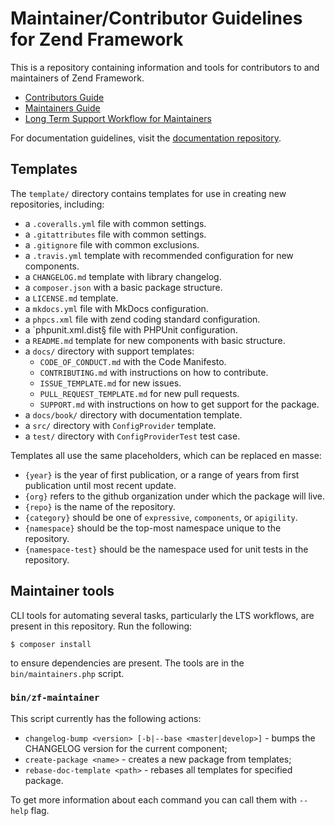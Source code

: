 # Maintainer/Contributor Guidelines for Zend Framework

This is a repository containing information and tools for contributors to and maintainers of Zend
Framework.

- [Contributors Guide](CONTRIBUTORS.md)
- [Maintainers Guide](MAINTAINERS.md)
- [Long Term Support Workflow for Maintainers](LTS-WORKFLOW.md)

For documentation guidelines, visit the [documentation repository](https://github.com/zendframework/documentation/blob/master/CONTRIBUTING.md).

## Templates

The `template/` directory contains templates for use in creating new
repositories, including:

- a `.coveralls.yml` file with common settings.
- a `.gitattributes` file with common settings.
- a `.gitignore` file with common exclusions.
- a `.travis.yml` template with recommended configuration for new components.
- a `CHANGELOG.md` template with library changelog.
- a `composer.json` with a basic package structure.
- a `LICENSE.md` template.
- a `mkdocs.yml` file with MkDocs configuration.
- a `phpcs.xml` file with zend coding standard configuration.
- a `phpunit.xml.dist§ file with PHPUnit configuration.
- a `README.md` template for new components with basic structure.
- a `docs/` directory with support templates:
  - `CODE_OF_CONDUCT.md` with the Code Manifesto.
  - `CONTRIBUTING.md` with instructions on how to contribute.
  - `ISSUE_TEMPLATE.md` for new issues.
  - `PULL_REQUEST_TEMPLATE.md` for new pull requests.
  - `SUPPORT.md` with instructions on how to get support for the package.
- a `docs/book/` directory with documentation template.
- a `src/` directory with `ConfigProvider` template.
- a `test/` directory with `ConfigProviderTest` test case.

Templates all use the same placeholders, which can be replaced en masse:

- `{year}` is the year of first publication, or a range of years from first
  publication until most recent update.
- `{org}` refers to the github organization under which the package will live.
- `{repo}` is the name of the repository.
- `{category}` should be one of `expressive`, `components`, or `apigility`.
- `{namespace}` should be the top-most namespace unique to the repository.
- `{namespace-test}` should be the namespace used for unit tests in the repository.

## Maintainer tools

CLI tools for automating several tasks, particularly the LTS workflows, are present in this
repository. Run the following:

```console
$ composer install
```

to ensure dependencies are present. The tools are in the `bin/maintainers.php` script.

### `bin/zf-maintainer`

This script currently has the following actions:
- `changelog-bump <version> [-b|--base <master|develop>]` - bumps the
  CHANGELOG version for the current component;
- `create-package <name>` - creates a new package from templates;
- `rebase-doc-template <path>` - rebases all templates for specified package.

To get more information about each command you can call them with `--help` flag.
